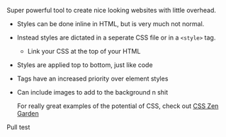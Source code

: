 Super powerful tool to create nice looking websites with little overhead.

- Styles can be done inline in HTML, but is very much not normal.
- Instead styles are dictated in a seperate CSS file or in a `<style>` tag.
	- Link your CSS at the top of your HTML
- Styles are applied top to bottom, just like code
- Tags have an increased priority over element styles
- Can include images to add to the background n shit


	For really great examples of the potential of CSS, check out [CSS Zen Garden](https://www.csszengarden.com)


Pull test